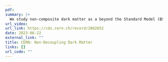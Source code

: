 ```yaml
---
pdf: 
summary: |+
  We study non-composite dark matter as a beyond the Standard Model (BSM) extension under the Higgs Effective Field Theory (HEFT) framework, which describes necessarily non-linearly realised theories perturbed around the ground state after electroweak symmetry breaking (EWSB). We focus on scalar Loryon models that acquire more than half the particle’s mass from the Higgs mechanism and found four surviving BSM candidates using experimental bounds already established, including the scalar singlet and electroweak doublet, triplet, and quartet, all assumed to be colourless and carry additional Z2 charge to prohibit further decay. We recreate the tree-level HEFT mapping of a singlet scalar BSM under the above assumptions and show that it does not have a linearly realised Standard Model Effective Field Theory (SMEFT), which perturbs the vacuum before EWSB. We numerically calculated the cosmic relic density constraint with the current value of $\Omega$DM $h$ 2 ∼ 0.12 on the mass $ms$ and Higgs portal coupling strength $\lamda s$ of the BSM scalar singlet and compared with the Loryon assumption, which rules out the resonant region around half Higgs-mass $ms$ ∼ $mh$/2. We compare the result with previous studies and conclude that only the high-mass $ms >> mh/2$ islands survive for the BSM scalar singlet if we accept that dark matter receives most of its mass from the Higgs.  
url_video: 
url_link: https://cds.cern.ch/record/2862652
date: 2023-06-22
external_link: ""
title: CERN: Non-Decoupling Dark Matter
links: []
url_code: ""
---
```



